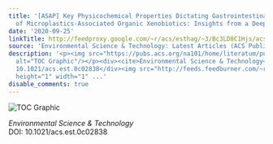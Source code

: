 ```yaml
---
title: '[ASAP] Key Physicochemical Properties Dictating Gastrointestinal Bioaccessibility
  of Microplastics-Associated Organic Xenobiotics: Insights from a Deep Learning Approach'
date: '2020-09-25'
linkTitle: http://feedproxy.google.com/~r/acs/esthag/~3/Bc3LD8C1Hjs/acs.est.0c02838
source: 'Environmental Science & Technology: Latest Articles (ACS Publications)'
description: '<p><img src="https://pubs.acs.org/na101/home/literatum/publisher/achs/journals/content/esthag/0/esthag.ahead-of-print/acs.est.0c02838/20200925/images/medium/es0c02838_0006.gif"
  alt="TOC Graphic"/></p><div><cite>Environmental Science & Technology</cite></div><div>DOI:
  10.1021/acs.est.0c02838</div><img src="http://feeds.feedburner.com/~r/acs/esthag/~4/Bc3LD8C1Hjs"
  height="1" width="1" ...'
disable_comments: true
---
```

<p><img src="https://pubs.acs.org/na101/home/literatum/publisher/achs/journals/content/esthag/0/esthag.ahead-of-print/acs.est.0c02838/20200925/images/medium/es0c02838_0006.gif" alt="TOC Graphic"/></p><div><cite>Environmental Science & Technology</cite></div><div>DOI: 10.1021/acs.est.0c02838</div><img src="http://feeds.feedburner.com/~r/acs/esthag/~4/Bc3LD8C1Hjs" height="1" width="1" ...